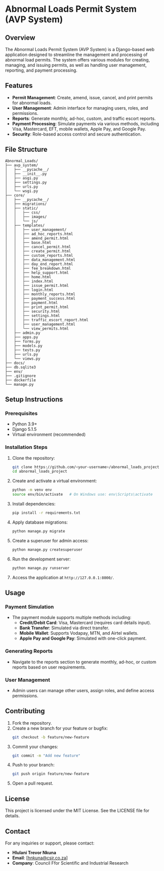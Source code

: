 # Abnormal Loads Permit System (AVP System)

## Overview
The Abnormal Loads Permit System (AVP System) is a Django-based web application designed to streamline the management and processing of abnormal load permits. The system offers various modules for creating, managing, and issuing permits, as well as handling user management, reporting, and payment processing.

## Features
- **Permit Management**: Create, amend, issue, cancel, and print permits for abnormal loads.
- **User Management**: Admin interface for managing users, roles, and permissions.
- **Reports**: Generate monthly, ad-hoc, custom, and traffic escort reports.
- **Payment Processing**: Simulate payments via various methods, including Visa, Mastercard, EFT, mobile wallets, Apple Pay, and Google Pay.
- **Security**: Role-based access control and secure authentication.

## File Structure
```
Abnormal_Loads/
├── avp_system/
│   ├── __pycache__/
│   ├── __init__.py
│   ├── asgi.py
│   ├── settings.py
│   ├── urls.py
│   └── wsgi.py
├── core/
│   ├── __pycache__/
│   ├── migrations/
│   ├── static/
│   │   ├── css/
│   │   ├── images/
│   │   └── js/
│   ├── templates/
│   │   ├── user_management/
│   │   ├── ad_hoc_reports.html
│   │   ├── amend_permit.html
│   │   ├── base.html
│   │   ├── cancel_permit.html
│   │   ├── create_permit.html
│   │   ├── custom_reports.html
│   │   ├── data_management.html
│   │   ├── day_end_report.html
│   │   ├── fee_breakdown.html
│   │   ├── help_support.html
│   │   ├── home.html
│   │   ├── index.html
│   │   ├── issue_permit.html
│   │   ├── login.html
│   │   ├── monthly_reports.html
│   │   ├── payment_success.html
│   │   ├── payment.html
│   │   ├── print_permit.html
│   │   ├── security.html
│   │   ├── settings.html
│   │   ├── traffic_escort_report.html
│   │   ├── user_management.html
│   │   └── view_permits.html
│   ├── admin.py
│   ├── apps.py
│   ├── forms.py
│   ├── models.py
│   ├── tests.py
│   ├── urls.py
│   └── views.py
├── docs/
├── db.sqlite3
├── env/
├── .gitignore
├── dockerfile
└── manage.py
```

## Setup Instructions

### Prerequisites
- Python 3.9+
- Django 5.1.5
- Virtual environment (recommended)

### Installation Steps
1. Clone the repository:
   ```bash
   git clone https://github.com/<your-username>/abnormal_loads_project.git
   cd abnormal_loads_project
   ```
2. Create and activate a virtual environment:
   ```bash
   python -m venv env
   source env/bin/activate   # On Windows use: env\Scripts\activate
   ```
3. Install dependencies:
   ```bash
   pip install -r requirements.txt
   ```
4. Apply database migrations:
   ```bash
   python manage.py migrate
   ```
5. Create a superuser for admin access:
   ```bash
   python manage.py createsuperuser
   ```
6. Run the development server:
   ```bash
   python manage.py runserver
   ```
7. Access the application at `http://127.0.0.1:8000/`.

## Usage
### Payment Simulation
- The payment module supports multiple methods including:
  - **Credit/Debit Card**: Visa, Mastercard (requires card details input).
  - **Bank Transfer**: Simulated via direct transfer.
  - **Mobile Wallet**: Supports Vodapay, MTN, and Airtel wallets.
  - **Apple Pay and Google Pay**: Simulated with one-click payment.

### Generating Reports
- Navigate to the reports section to generate monthly, ad-hoc, or custom reports based on user requirements.

### User Management
- Admin users can manage other users, assign roles, and define access permissions.

## Contributing
1. Fork the repository.
2. Create a new branch for your feature or bugfix:
   ```bash
   git checkout -b feature/new-feature
   ```
3. Commit your changes:
   ```bash
   git commit -m "Add new feature"
   ```
4. Push to your branch:
   ```bash
   git push origin feature/new-feature
   ```
5. Open a pull request.

## License
This project is licensed under the MIT License. See the LICENSE file for details.

## Contact
For any inquiries or support, please contact:
- **Hlulani Trevor Nkuna**
- **Email**: [hnkuna@csir.co.za]
- **Company**: Council Ffor Scientific and Industrial Research
